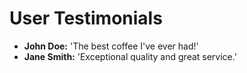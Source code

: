 # User Testimonials

- **John Doe:** 'The best coffee I've ever had!'
- **Jane Smith:** 'Exceptional quality and great service.'